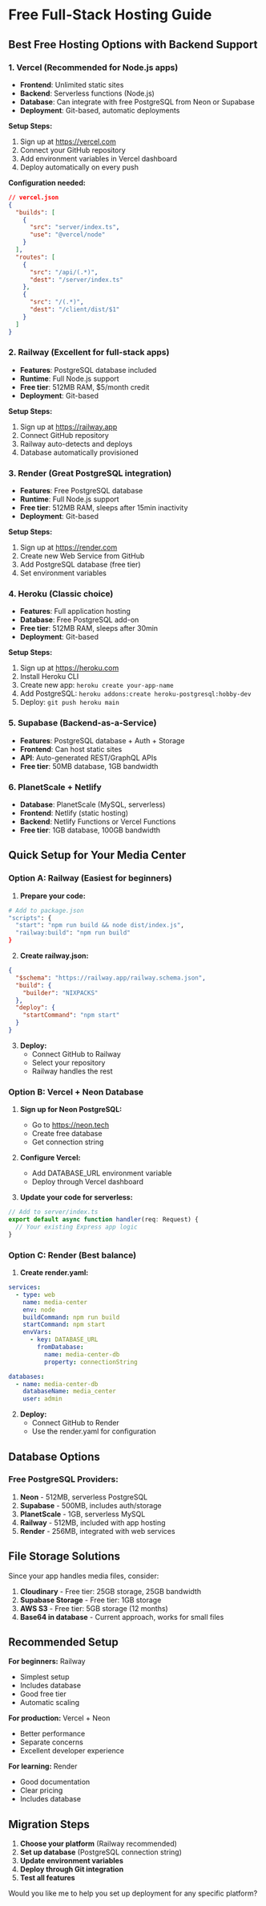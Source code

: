 # Free Full-Stack Hosting Guide

## Best Free Hosting Options with Backend Support

### 1. **Vercel** (Recommended for Node.js apps)
- **Frontend**: Unlimited static sites
- **Backend**: Serverless functions (Node.js)
- **Database**: Can integrate with free PostgreSQL from Neon or Supabase
- **Deployment**: Git-based, automatic deployments

**Setup Steps:**
1. Sign up at https://vercel.com
2. Connect your GitHub repository
3. Add environment variables in Vercel dashboard
4. Deploy automatically on every push

**Configuration needed:**
```json
// vercel.json
{
  "builds": [
    {
      "src": "server/index.ts",
      "use": "@vercel/node"
    }
  ],
  "routes": [
    {
      "src": "/api/(.*)",
      "dest": "/server/index.ts"
    },
    {
      "src": "/(.*)",
      "dest": "/client/dist/$1"
    }
  ]
}
```

### 2. **Railway** (Excellent for full-stack apps)
- **Features**: PostgreSQL database included
- **Runtime**: Full Node.js support
- **Free tier**: 512MB RAM, $5/month credit
- **Deployment**: Git-based

**Setup Steps:**
1. Sign up at https://railway.app
2. Connect GitHub repository
3. Railway auto-detects and deploys
4. Database automatically provisioned

### 3. **Render** (Great PostgreSQL integration)
- **Features**: Free PostgreSQL database
- **Runtime**: Full Node.js support
- **Free tier**: 512MB RAM, sleeps after 15min inactivity
- **Deployment**: Git-based

**Setup Steps:**
1. Sign up at https://render.com
2. Create new Web Service from GitHub
3. Add PostgreSQL database (free tier)
4. Set environment variables

### 4. **Heroku** (Classic choice)
- **Features**: Full application hosting
- **Database**: Free PostgreSQL add-on
- **Free tier**: 512MB RAM, sleeps after 30min
- **Deployment**: Git-based

**Setup Steps:**
1. Sign up at https://heroku.com
2. Install Heroku CLI
3. Create new app: `heroku create your-app-name`
4. Add PostgreSQL: `heroku addons:create heroku-postgresql:hobby-dev`
5. Deploy: `git push heroku main`

### 5. **Supabase** (Backend-as-a-Service)
- **Features**: PostgreSQL database + Auth + Storage
- **Frontend**: Can host static sites
- **API**: Auto-generated REST/GraphQL APIs
- **Free tier**: 50MB database, 1GB bandwidth

### 6. **PlanetScale + Netlify**
- **Database**: PlanetScale (MySQL, serverless)
- **Frontend**: Netlify (static hosting)
- **Backend**: Netlify Functions or Vercel Functions
- **Free tier**: 1GB database, 100GB bandwidth

## Quick Setup for Your Media Center

### Option A: Railway (Easiest for beginners)

1. **Prepare your code:**
```bash
# Add to package.json
"scripts": {
  "start": "npm run build && node dist/index.js",
  "railway:build": "npm run build"
}
```

2. **Create railway.json:**
```json
{
  "$schema": "https://railway.app/railway.schema.json",
  "build": {
    "builder": "NIXPACKS"
  },
  "deploy": {
    "startCommand": "npm start"
  }
}
```

3. **Deploy:**
   - Connect GitHub to Railway
   - Select your repository
   - Railway handles the rest

### Option B: Vercel + Neon Database

1. **Sign up for Neon PostgreSQL:**
   - Go to https://neon.tech
   - Create free database
   - Get connection string

2. **Configure Vercel:**
   - Add DATABASE_URL environment variable
   - Deploy through Vercel dashboard

3. **Update your code for serverless:**
```typescript
// Add to server/index.ts
export default async function handler(req: Request) {
  // Your existing Express app logic
}
```

### Option C: Render (Best balance)

1. **Create render.yaml:**
```yaml
services:
  - type: web
    name: media-center
    env: node
    buildCommand: npm run build
    startCommand: npm start
    envVars:
      - key: DATABASE_URL
        fromDatabase:
          name: media-center-db
          property: connectionString

databases:
  - name: media-center-db
    databaseName: media_center
    user: admin
```

2. **Deploy:**
   - Connect GitHub to Render
   - Use the render.yaml for configuration

## Database Options

### Free PostgreSQL Providers:
1. **Neon** - 512MB, serverless PostgreSQL
2. **Supabase** - 500MB, includes auth/storage
3. **PlanetScale** - 1GB, serverless MySQL
4. **Railway** - 512MB, included with app hosting
5. **Render** - 256MB, integrated with web services

## File Storage Solutions

Since your app handles media files, consider:

1. **Cloudinary** - Free tier: 25GB storage, 25GB bandwidth
2. **Supabase Storage** - Free tier: 1GB storage
3. **AWS S3** - Free tier: 5GB storage (12 months)
4. **Base64 in database** - Current approach, works for small files

## Recommended Setup

**For beginners:** Railway
- Simplest setup
- Includes database
- Good free tier
- Automatic scaling

**For production:** Vercel + Neon
- Better performance
- Separate concerns
- Excellent developer experience

**For learning:** Render
- Good documentation
- Clear pricing
- Includes database

## Migration Steps

1. **Choose your platform** (Railway recommended)
2. **Set up database** (PostgreSQL connection string)
3. **Update environment variables**
4. **Deploy through Git integration**
5. **Test all features**

Would you like me to help you set up deployment for any specific platform?